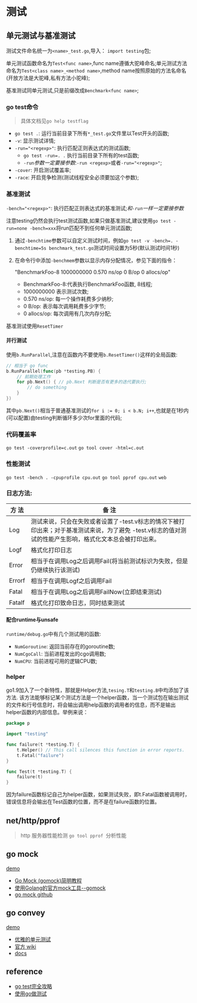 # 测试
## 单元测试与基准测试
测试文件命名统一为`<name>_test.go`,导入： `import testing`包; 

单元测试函数命名为`Test<func name>`,func name遵循大驼峰命名;单元测试方法命名为`Test<class name>_<method name>`,method name按照原始的方法名命名(开放方法是大驼峰,私有方法小驼峰);

基准测试同单元测试,只是前缀改成`Benchmark<func name>`;

### go test命令
> 具体文档见`go help testflag`

- `go test .`: 运行当前目录下所有`*_test.go`文件里以Test开头的函数;
- `-v`: 显示测试详情;
- `-run="<regexp>"`: 执行匹配正则表达式的测试函数;
    - `go test -run=. .` 执行当前目录下所有的test函数; 
    - `-run`*参数一定要接参数*:`-run <regexp>`或者`-run="<regexp>"`;
- `-cover`: 开启测试覆盖率;
- `-race`: 开启竞争检测(测试线程安全必须要加这个参数);

### 基准测试
`-bench="<regexp>"`: 执行匹配正则表达式的基准测试;*和`-run`一样一定要接参数*

注意testing仍然会执行test测试函数,如果只做基准测试,建议使用`go test -run=none -bench=xxx`将run匹配不到任何单元测试函数;

1. 通过`-benchtime`参数可以自定义测试时间，例如`go test -v -bench=. -benchtime=5s benchmark_test.go`测试时间设置为5秒(默认测试时间1秒)
2. 在命令行中添加`-benchmem`参数以显示内存分配情况，参见下面的指令：

     "BenchmarkFoo-8   	1000000000	         0.570 ns/op	       0 B/op	       0 allocs/op"
    - BenchmarkFoo-8:代表执行BenchmarkFoo函数, 8线程;
    - 1000000000 表示测试次数;
    - 0.570 ns/op: 每一个操作耗费多少纳秒;
    - 0 B/op: 表示每次调用耗费多少字节;
    - 0 allocs/op: 每次调用有几次内存分配;

基准测试使用`ResetTimer`

#### 并行测试
使用`b.RunParallel`,注意在函数内不要使用`b.ResetTimer()`这样的全局函数:
```go
// 相当于 go func
b.RunParallel(func(pb *testing.PB) {
    // 前期处理工作
    for pb.Next() { // pb.Next 判断是否有更多的迭代要执行;
        // do something
    }
})
```
其中`pb.Next()`相当于普通基准测试的`for i := 0; i < b.N; i++`,也就是在1秒内(可以配置)由testing判断循环多少次for里面的代码;


### 代码覆盖率
`go test -coverprofile=c.out`
`go tool cover -html=c.out`

### 性能测试
`go test -bench . -cpuprofile cpu.out`
`go tool pprof cpu.out`
`web`

### 日志方法: 
|方  法|备  注|
|---|---|
|Log|测试来说，只会在失败或者设置了-test.v标志的情况下被打印出来；对于基准测试来说，为了避免 -test.v标志的值对测试的性能产生影响，格式化文本总会被打印出来。|
|Logf|格式化打印日志|
|Error|相当于在调用Log之后调用Fail(将当前测试标识为失败，但是仍继续执行该测试)|
|Errorf|相当于在调用Logf之后调用Fail|
|Fatal|相当于在调用Log之后调用FailNow(立即结束测试)|
|Fatalf	|格式化打印致命日志，同时结束测试|

#### 配合runtime与unsafe
`runtime/debug.go`中有几个测试用的函数:
- `NumGoroutine`: 返回当前存在的goroutine数;
- `NumCgoCall`: 当前进程发出的cgo调用数;
- `NumCPU`: 当前进程可用的逻辑CPU数;

### helper
go1.9加入了一个新特性，那就是Helper方法,`tesing.T`和`testing.B`中均添加了该方法. 该方法能够标记某个测试方法是一个helper函数，当一个测试包在输出测试的文件和行号信息时，将会输出调用help函数的调用者的信息，而不是输出helper函数的内部信息。举例来说：
```go
package p

import "testing"

func failure(t *testing.T) {
    t.Helper() // This call silences this function in error reports.
    t.Fatal("failure")
}

func Test(t *testing.T) {
    failure(t)
}
```
因为failure函数标记自己为helper函数，如果测试失败，即t.Fatal函数被调用时，错误信息将会输出在Test函数的位置，而不是在failure函数的位置。





## net/http/pprof 
> http 服务器性能检测
`go tool pprof `分析性能


## go mock
[demo](./gomock_demo/t1.go)

- [Go Mock (gomock)简明教程](https://geektutu.com/post/quick-gomock.html)
- [使用Golang的官方mock工具--gomock](https://www.jianshu.com/p/598a11bbdafb)
- [go mock github](https://github.com/golang/mock)

## go convey
[demo](./goconvey_demo/t3_test.go)

- [优雅的单元测试](https://studygolang.com/articles/1513)
- [官方 wiki](https://github.com/smartystreets/goconvey/wiki/Assertions)
- [docs](https://gowalker.org/github.com/smartystreets/goconvey)

## reference
- [go test完全攻略](http://c.biancheng.net/view/124.html)
- [使用go做测试](https://zhuanlan.zhihu.com/p/168539526)
